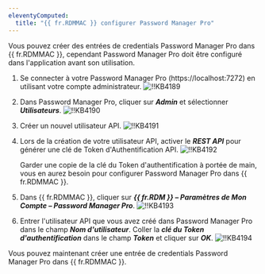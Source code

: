 ```yaml
---
eleventyComputed:
  title: "{{ fr.RDMMAC }} configurer Password Manager Pro"
---
```

Vous pouvez créer des entrées de credentials Password Manager Pro dans {{ fr.RDMMAC }}, cependant Password Manager Pro doit être configuré dans l'application avant son utilisation.

1. Se connecter à votre Password Manager Pro (https<area>://localhost:7272) en utilisant votre compte administrateur.
![!!KB4189](https://cdnweb.devolutions.net/docs/docs_en_kb_KB4189.png)
1. Dans Password Manager Pro, cliquer sur ***Admin*** et sélectionner ***Utilisateurs***.
![!!KB4190](https://cdnweb.devolutions.net/docs/docs_en_kb_KB4190.png)
1. Créer un nouvel utilisateur API.
![!!KB4191](https://cdnweb.devolutions.net/docs/docs_en_kb_KB4191.png)
1. Lors de la création de votre utilisateur API, activer le ***REST API*** pour générer une clé de Token d'Authentification API.
   ![!!KB4192](https://cdnweb.devolutions.net/docs/docs_en_kb_KB4192.png)

   Garder une copie de la clé du Token d'authentification à portée de main, vous en aurez besoin pour configurer Password Manager Pro dans {{ fr.RDMMAC }}.
1. Dans {{ fr.RDMMAC }}, cliquer sur ***{{ fr.RDM }} – Paramètres de Mon Compte – Password Manager Pro***.
![!!KB4193](https://cdnweb.devolutions.net/docs/docs_en_kb_KB4193.png)
1. Entrer l'utilisateur API que vous avez créé dans Password Manager Pro dans le champ ***Nom d'utilisateur***. Coller la ***clé du Token d'authentification*** dans le champ ***Token*** et cliquer sur ***OK***.
![!!KB4194](https://cdnweb.devolutions.net/docs/docs_en_kb_KB4194.png)

Vous pouvez maintenant créer une entrée de credentials Password Manager Pro dans {{ fr.RDMMAC }}.
